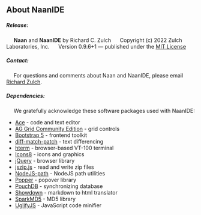 About NaanIDE
-----


##### Release:
     **Naan** and **NaanIDE** by Richard C. Zulch
     Copyright (c) 2022 Zulch Laboratories, Inc.
     Version 0.9.6+1 — published under the [MIT License](https://mit-license.org/)

##### Contact:
     For questions and comments about Naan and NaanIDE, please email [Richard Zulch](mailto:naanlang@zulchlabs.com).

##### Dependencies:
     We gratefully acknowledge these software packages used with NaanIDE:
- [Ace](https://ace.c9.io/) - code and text editor
- [AG Grid Community Edition](https://www.ag-grid.com/) - grid controls
- [Bootstrap 5](https://getbootstrap.com/) - frontend toolkit
- [diff-match-patch](https://github.com/google/diff-match-patch) - text differencing
- [hterm](https://hterm.org/) - browser-based VT-100 terminal
- [Icons8](https://icons8.com/) - icons and graphics
- [jQuery](https://jquery.com/) - browser library
- [jszip.js](http://stuartk.com/jszip) - read and write zip files
- [NodeJS-path](https://nodejs.org/) - NodeJS path utilities
- [Popper](https://popper.js.org/) - popover library
- [PouchDB](https://pouchdb.com/) - synchronizing database
- [Showdown](http://showdownjs.com/) - markdown to html translator
- [SparkMD5](https://github.com/satazor/js-spark-md5) - MD5 library
- [UglifyJS](https://github.com/mishoo/UglifyJS) - JavaScript code minifier
